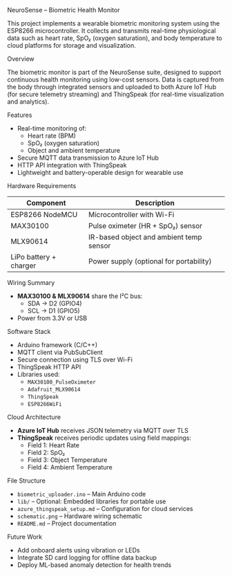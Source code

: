 NeuroSense – Biometric Health Monitor

This project implements a wearable biometric monitoring system using the ESP8266 microcontroller. It collects and transmits real-time physiological data such as heart rate, SpO₂ (oxygen saturation), and body temperature to cloud platforms for storage and visualization.

Overview

The biometric monitor is part of the NeuroSense suite, designed to support continuous health monitoring using low-cost sensors. Data is captured from the body through integrated sensors and uploaded to both Azure IoT Hub (for secure telemetry streaming) and ThingSpeak (for real-time visualization and analytics).

Features

- Real-time monitoring of:
  - Heart rate (BPM)
  - SpO₂ (oxygen saturation)
  - Object and ambient temperature
- Secure MQTT data transmission to Azure IoT Hub
- HTTP API integration with ThingSpeak
- Lightweight and battery-operable design for wearable use

Hardware Requirements

| Component               | Description                               |
|------------------------|-------------------------------------------|
| ESP8266 NodeMCU        | Microcontroller with Wi-Fi                |
| MAX30100               | Pulse oximeter (HR + SpO₂) sensor         |
| MLX90614               | IR-based object and ambient temp sensor   |
| LiPo battery + charger | Power supply (optional for portability)   |

Wiring Summary

- **MAX30100 & MLX90614** share the I²C bus:
  - SDA → D2 (GPIO4)
  - SCL → D1 (GPIO5)
- Power from 3.3V or USB

Software Stack

- Arduino framework (C/C++)
- MQTT client via PubSubClient
- Secure connection using TLS over Wi-Fi
- ThingSpeak HTTP API
- Libraries used:
  - `MAX30100_PulseOximeter`
  - `Adafruit_MLX90614`
  - `ThingSpeak`
  - `ESP8266WiFi`

Cloud Architecture

- **Azure IoT Hub** receives JSON telemetry via MQTT over TLS
- **ThingSpeak** receives periodic updates using field mappings:
  - Field 1: Heart Rate
  - Field 2: SpO₂
  - Field 3: Object Temperature
  - Field 4: Ambient Temperature

File Structure

- `biometric_uploader.ino` – Main Arduino code
- `lib/` – Optional: Embedded libraries for portable use
- `azure_thingspeak_setup.md` – Configuration for cloud services
- `schematic.png` – Hardware wiring schematic
- `README.md` – Project documentation

Future Work

- Add onboard alerts using vibration or LEDs
- Integrate SD card logging for offline data backup
- Deploy ML-based anomaly detection for health trends